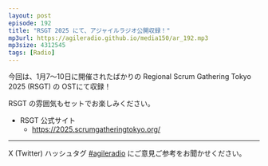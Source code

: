 ```yaml
---
layout: post
episode: 192
title: "RSGT 2025 にて、アジャイルラジオ公開収録！"
mp3url: https://agileradio.github.io/media150/ar_192.mp3
mp3size: 4312545
tags: [Radio]
---
```


今回は、1月7〜10日に開催されたばかりの Regional Scrum Gathering Tokyo 2025 (RSGT) の OSTにて収録！ 

RSGT の雰囲気もセットでお楽しみください。

- RSGT 公式サイト
  - <https://2025.scrumgatheringtokyo.org/>

---

X (Twitter) ハッシュタグ [#agileradio](https://twitter.com/intent/tweet?hashtags=agileradio) にご意見ご参考をお聞かせください。
